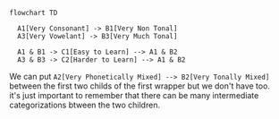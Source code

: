 ```mermaid
flowchart TD

  A1[Very Consonant] -> B1[Very Non Tonal]
  A3[Very Vowelant] -> B3[Very Much Tonal]

  A1 & B1 -> C1[Easy to Learn] --> A1 & B2
  A3 & B3 -> C2[Harder to Learn] --> A1 & B2
```

We can put `A2[Very Phonetically Mixed] --> B2[Very Tonally Mixed]` between the first two childs of the first wrapper but we don't have too.<br>
it's just important to remember that there can be many intermediate categorizations btween the two children.
